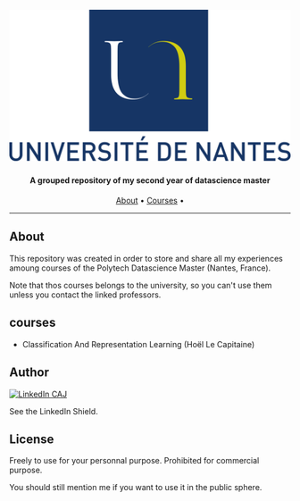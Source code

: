 <h1 align="center">
  <br>
  <a href="https://github.com/camilleAmaury/Master2DS.git"><img src="/images/univ-nantes.png" alt="Université de Nantes"></a>
</h1>

<h4 align="center">A grouped repository of my second year of datascience master</h4>

<span align="center"></span>
      
<p align="center">
  <a href="#about">About</a> •
  <a href="#courses">Courses</a> •
</p>

---

## About

This repository was created in order to store and share all my experiences amoung courses of the Polytech Datascience Master (Nantes, France).

Note that thos courses belongs to the university, so you can't use them unless you contact the linked professors.

## courses

* Classification And Representation Learning (Hoël Le Capitaine)

## Author

[![LinkedIn CAJ][linkedin-shield]][linkedin-url]

See the LinkedIn Shield.

## License

Freely to use for your personnal purpose. Prohibited for commercial purpose.

You should still mention me if you want to use it in the public sphere.


[linkedin-shield]: https://img.shields.io/badge/-LinkedIn-black.svg?style=flat-square&logo=linkedin&colorB=555
[linkedin-url]: https://www.linkedin.com/in/camille-amaury-juge/